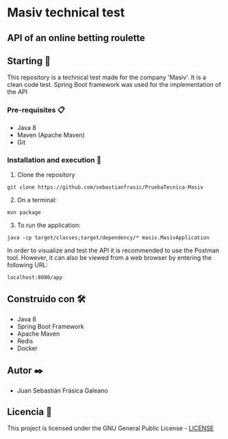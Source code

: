 # Masiv technical test

## API of an online betting roulette


## Starting 🚀
This repository is a technical test made for the company 'Masiv'. It is a clean code test.
Spring Boot framework was used for the implementation of the API

### Pre-requisites 📋

* Java 8
* Maven (Apache Maven)
* Git



### Installation and execution 🔧

1. Clone the repository

```
git clone https://github.com/sebastianfrasic/PruebaTecnica-Masiv
```

2. On a terminal:

```
mvn package
```


3. To run the application:

```
java -cp target/classes;target/dependency/* masiv.MasivApplication
```
In order to visualize and test the API it is recommended to use the Postman tool.
However, it can also be viewed from a web browser by entering the following URL:

```
localhost:8080/app
```





## Construido con 🛠️

* Java 8
* Spring Boot Framework
* Apache Maven
* Redis
* Docker




## Autor ✒️

* Juan Sebastián Frásica Galeano

## Licencia 📄

This project is licensed under the GNU General Public License - [LICENSE](LICENSE) 


